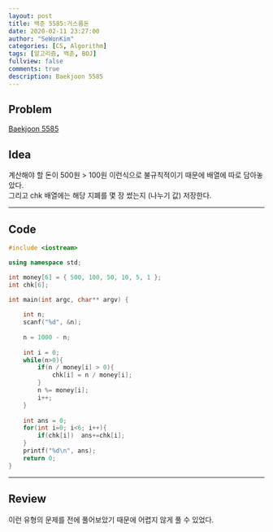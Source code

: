 ```yaml
---
layout: post
title: 백준 5585:거스름돈
date: 2020-02-11 23:27:00
author: "SeWonKim"
categories: [CS, Algorithm]
tags: [알고리즘, 백준, BOJ]
fullview: false
comments: true
description: Baekjoon 5585
---
```


## Problem

[Baekjoon 5585](https://www.acmicpc.net/problem/5585)

## Idea

계산해야 할 돈이 500원 > 100원 이런식으로 불규칙적이기 때문에 배열에 따로 담아놓았다.        
그리고 chk 배열에는 해당 지폐를 몇 장 썼는지 (나누기 값) 저장한다.

---

## Code
```cpp
#include <iostream>

using namespace std;

int money[6] = { 500, 100, 50, 10, 5, 1 };
int chk[6];

int main(int argc, char** argv) {
	
	int n;
	scanf("%d", &n);
	
	n = 1000 - n;
	
	int i = 0;
	while(n>0){
		if(n / money[i] > 0){
			chk[i] = n / money[i];
		}
		n %= money[i]; 
		i++;
	}
	
	int ans = 0;
	for(int i=0; i<6; i++){
		if(chk[i])	ans+=chk[i];
	}
	printf("%d\n", ans);
	return 0;
}
```


---

## Review

이런 유형의 문제를 전에 풀어보았기 때문에 어렵지 않게 풀 수 있었다.
